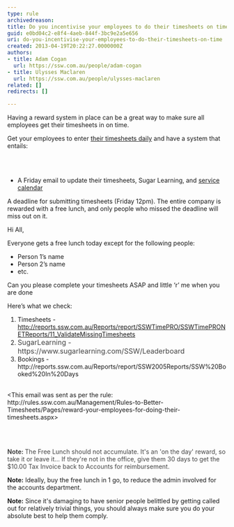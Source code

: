 ```yaml
---
type: rule
archivedreason: 
title: Do you incentivise your employees to do their timesheets on time?
guid: e0bd04c2-e8f4-4aeb-844f-3bc9e2a5e656
uri: do-you-incentivise-your-employees-to-do-their-timesheets-on-time
created: 2013-04-19T20:22:27.0000000Z
authors:
- title: Adam Cogan
  url: https://ssw.com.au/people/adam-cogan
- title: Ulysses Maclaren
  url: https://ssw.com.au/people/ulysses-maclaren
related: []
redirects: []

---
```



<p>Having a reward system in place can be a great way to make sure all employees get their timesheets in on time.<br></p><p>Get your employees to enter <a href="/Pages/when-to-enter-your-timesheets.aspx">their timesheets daily</a> and have a system that entails&#58;<br></p>
                
<br><excerpt class='endintro'></excerpt><br>
<ul><li>A Friday email to update their timesheets, Sugar Learning, and&#160;<a href="/_layouts/15/FIXUPREDIRECT.ASPX?WebId=3dfc0e07-e23a-4cbb-aac2-e778b71166a2&amp;TermSetId=07da3ddf-0924-4cd2-a6d4-a4809ae20160&amp;TermId=f33028a9-bf89-4237-87b4-3ef61eba65bf">service calendar</a><br></li></ul><p class="ssw15-rteElement-P">A deadline for submitting timesheets (Friday 12pm). The entire company is rewarded with a free lunch, and only people who missed the deadline will miss out on it.<br></p><p>​​Hi All,</p><p>Everyone gets a free lunch today except for the following people&#58;</p><ul><li>Person 1’s name</li><li>Person 2’s name</li><li>etc.</li></ul><p>Can you please complete your timesheets ASAP and little ‘r’ me when you are done</p><p>Here’s what we check&#58;</p><ol><li>Timesheets - <a href="http&#58;//reports.ssw.com.au/Reports/report/SSWTimePRO/SSWTimePRONETReports/11_ValidateMissingTimesheets%22">http&#58;//reports.ssw.com.au/Reports/report/SSWTimePRO/SSWTimePRONETReports/11_ValidateMissingTimesheets</a>​<br></li><li>
      <span style="font-size&#58;1rem;color&#58;#444444;">Suga</span><span style="font-size&#58;1rem;color&#58;#444444;">rLearning - https&#58;//www.sugarlearning.com/SSW/Leaderboard&#160;</span><br></li><li>Bookings - http&#58;//reports.ssw.com.au/Reports/report/SSW2005Reports/SSW%20Booked%20In%20Days&#160;<br></li></ol>​<br>&lt;This email was sent as per the rule&#58; http&#58;//rules.ssw.com.au/Management/Rules-to-Better-<br>Timesheets/Pages/reward-your-employees-for-doing-their-timesheets.aspx&gt;<br>​<br>
<p></p>​<br>
<p class="ssw15-rteElement-P"> 
   <b style="color&#58;#444444;">​​Note&#58; </b> 
   <span style="color&#58;#444444;">The Free Lunch should not accumulate. It's an 'on the day' reward, so take it or leave it... If they're not in the office, give them 30 days to get the $10.00 Tax Invoice back to Accounts for reimbursement.​</span></p><div><p> 
      <strong>Note&#58;</strong>&#160;Ideally, buy the free lunch in 1 go, to reduce the admin involved for the accounts department.<br></p><p> 
      <strong>Note&#58;</strong>&#160;Since it's damaging to have senior people belittled by getting called out for relatively trivial things, you should always make sure you do your absolute best to help them comply.<br></p></div>


